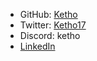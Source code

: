 - GitHub: [Ketho](https://github.com/Ketho)
- Twitter: [Ketho17](https://x.com/Ketho17)
- Discord: ketho
- [LinkedIn](https://www.linkedin.com/in/peter-ng-0b4152279/)
